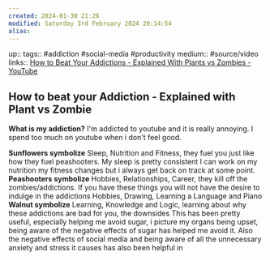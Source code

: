 ```yaml
---
created: 2024-01-30 21:28
modified: Saturday 3rd February 2024 20:14:54
alias:
---
```

up::
tags:: #addiction #social-media #productivity
medium:: #source/video
links:: [How to Beat Your Addictions - Explained With Plants vs Zombies - YouTube](https://www.youtube.com/watch?v=-gHU3BPHHfQ&list=WL&index=5)

## How to beat your Addiction - Explained with Plant vs Zombie

**What is my addiction?**
	I'm addicted to youtube and it is really annoying. I spend too much on youtube when i don't feel good.

**Sunflowers symbolize**
	Sleep, Nutrition and Fitness, they fuel you just like how they fuel peashooters.
		My sleep is pretty consistent
		I can work on my nutrition
		my fitness changes but i always get back on track at some point.
**Peashooters symbolize**
	Hobbies, Relationships, Career, they kill off the zombies/addictions. If you have these things you will not have the desire to indulge in the addictions
		Hobbies,
			Drawing, Learning a Language and Piano
**Walnut symbolize**
	Learning, Knowledge and Logic, learning about why these addictions are bad for you, the downsides
		This has been pretty useful, especially helping me avoid sugar, i picture my organs being upset, being aware of the negative effects of sugar has helped me avoid it.
		Also the negative effects of social media and being aware of all the unnecessary anxiety and stress it causes has also been helpful in
